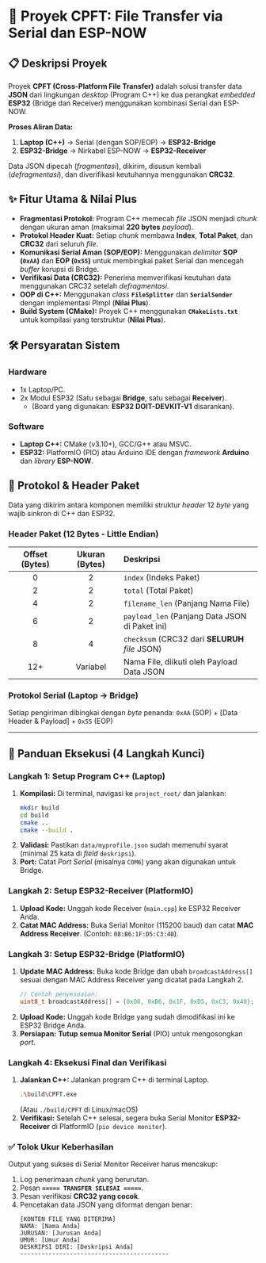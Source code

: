 # 📁 Proyek CPFT: File Transfer via Serial dan ESP-NOW

## 📋 Deskripsi Proyek

Proyek **CPFT (Cross-Platform File Transfer)** adalah solusi transfer data **JSON** dari lingkungan *desktop* (Program C++) ke dua perangkat *embedded* **ESP32** (Bridge dan Receiver) menggunakan kombinasi Serial dan ESP-NOW.

**Proses Aliran Data:**
1. **Laptop (C++)** → Serial (dengan SOP/EOP) → **ESP32-Bridge**
2. **ESP32-Bridge** → Nirkabel ESP-NOW → **ESP32-Receiver**

Data JSON dipecah (*fragmentasi*), dikirim, disusun kembali (*defragmentasi*), dan diverifikasi keutuhannya menggunakan **CRC32**.

## ✨ Fitur Utama & Nilai Plus

* **Fragmentasi Protokol:** Program C++ memecah *file* JSON menjadi *chunk* dengan ukuran aman (maksimal **220 bytes** *payload*).
* **Protokol Header Kuat:** Setiap *chunk* membawa **Index**, **Total Paket**, dan **CRC32** dari seluruh *file*.
* **Komunikasi Serial Aman (SOP/EOP):** Menggunakan *delimiter* **SOP (`0xAA`)** dan **EOP (`0x55`)** untuk membingkai paket Serial dan mencegah *buffer* korupsi di Bridge.
* **Verifikasi Data (CRC32):** Penerima memverifikasi keutuhan data menggunakan CRC32 setelah *defragmentasi*.
* **OOP di C++:** Menggunakan *class* **`FileSplitter`** dan **`SerialSender`** dengan implementasi PImpl (**Nilai Plus**).
* **Build System (CMake):** Proyek C++ menggunakan **`CMakeLists.txt`** untuk kompilasi yang terstruktur (**Nilai Plus**).

## 🛠️ Persyaratan Sistem

### Hardware
* 1x Laptop/PC.
* 2x Modul ESP32 (Satu sebagai **Bridge**, satu sebagai **Receiver**).
    * (Board yang digunakan: **ESP32 DOIT-DEVKIT-V1** disarankan).

### Software
* **Laptop C++:** CMake (v3.10+), GCC/G++ atau MSVC.
* **ESP32:** PlatformIO (PIO) atau Arduino IDE dengan *framework* **Arduino** dan *library* **ESP-NOW**.

## 🔌 Protokol & Header Paket

Data yang dikirim antara komponen memiliki struktur *header* 12 *byte* yang wajib sinkron di C++ dan ESP32.

### Header Paket (12 Bytes - Little Endian)
| Offset (Bytes) | Ukuran (Bytes) | Deskripsi |
| :---: | :---: | :--- |
| 0 | 2 | `index` (Indeks Paket) |
| 2 | 2 | `total` (Total Paket) |
| 4 | 2 | `filename_len` (Panjang Nama File) |
| 6 | 2 | `payload_len` (Panjang Data JSON di Paket ini) |
| 8 | 4 | `checksum` (CRC32 dari **SELURUH** *file* JSON) |
| 12+ | Variabel | Nama File, diikuti oleh Payload Data JSON |

### Protokol Serial (Laptop → Bridge)
Setiap pengiriman dibingkai dengan *byte* penanda:
`0xAA` (SOP) + [Data Header & Payload] + `0x55` (EOP)

---

## 🚀 Panduan Eksekusi (4 Langkah Kunci)

### Langkah 1: Setup Program C++ (Laptop)

1. **Kompilasi:** Di terminal, navigasi ke `project_root/` dan jalankan:
    ```bash
    mkdir build
    cd build
    cmake ..
    cmake --build . 
    ```
2. **Validasi:** Pastikan `data/myprofile.json` sudah memenuhi syarat (minimal 25 kata di *field* `deskripsi`).
3. **Port:** Catat *Port Serial* (misalnya `COM6`) yang akan digunakan untuk Bridge.

### Langkah 2: Setup ESP32-Receiver (PlatformIO)

1. **Upload Kode:** Unggah kode Receiver (`main.cpp`) ke ESP32 Receiver Anda.
2. **Catat MAC Address:** Buka Serial Monitor (115200 baud) dan catat **MAC Address Receiver**. (Contoh: `08:B6:1F:D5:C3:40`).

### Langkah 3: Setup ESP32-Bridge (PlatformIO)

1. **Update MAC Address:** Buka kode Bridge dan ubah `broadcastAddress[]` sesuai dengan MAC Address Receiver yang dicatat pada Langkah 2.
    ```cpp
    // Contoh penyesuaian:
    uint8_t broadcastAddress[] = {0x08, 0xB6, 0x1F, 0xD5, 0xC3, 0x40}; 
    ```
2. **Upload Kode:** Unggah kode Bridge yang sudah dimodifikasi ini ke ESP32 Bridge Anda.
3. **Persiapan:** **Tutup semua Monitor Serial** (PIO) untuk mengosongkan *port*.

### Langkah 4: Eksekusi Final dan Verifikasi

1. **Jalankan C++:** Jalankan program C++ di terminal Laptop.
    ```bash
    .\build\CPFT.exe 
    ```
    (Atau `./build/CPFT` di Linux/macOS)
2. **Verifikasi:** Setelah C++ selesai, segera buka Serial Monitor **ESP32-Receiver** di PlatformIO (`pio device monitor`).

### ✅ Tolok Ukur Keberhasilan

Output yang sukses di Serial Monitor Receiver harus mencakup:

1.  Log penerimaan *chunk* yang berurutan.
2.  Pesan **`===== TRANSFER SELESAI =====`**.
3.  Pesan verifikasi **CRC32 yang cocok**.
4.  Pencetakan data JSON yang diformat dengan benar:
    ```
    [KONTEN FILE YANG DITERIMA]
    NAMA: [Nama Anda]
    JURUSAN: [Jurusan Anda]
    UMUR: [Umur Anda]
    DESKRIPSI DIRI: [Deskripsi Anda]
    ------------------------------------------
    ```
